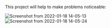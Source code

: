 This project will help to make problems noticeable:

![Screenshot from 2022-01-18 14-05-13](https://user-images.githubusercontent.com/60063430/149948686-350674a0-a57f-4b44-bda0-732f9200ff89.png)
![Screenshot from 2022-01-18 14-05-24](https://user-images.githubusercontent.com/60063430/149948725-917c57d8-5553-4503-87f2-fabbfc0b69f3.png)
